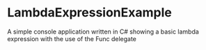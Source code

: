 # LambdaExpressionExample
A simple console application written in C# showing a basic lambda expression with the use of the Func delegate
